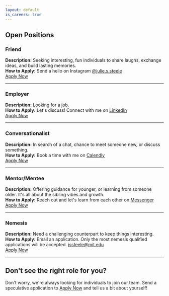 ```yaml
---
layout: default
is_careers: true
---
```


## Open Positions

### Friend
**Description:** Seeking interesting, fun individuals to share laughs, exchange ideas, and build lasting memories.  
**How to Apply:** Send a hello on Instagram [@julie.s.steele](https://www.instagram.com/julie.s.steele/?hl=en)  
[Apply Now](https://www.instagram.com/julie.s.steele/?hl=en)

---

### Employer
**Description:** Looking for a job.  
**How to Apply:** Let's discuss! Connect with me on [LinkedIn](https://www.linkedin.com/in/julie-s-steele/)  
[Apply Now](https://www.linkedin.com/in/julie-s-steele/)

---

### Conversationalist
**Description:** In search of a chat, chance to meet someone new, or discuss something.  
**How to Apply:** Book a time with me on [Calendly](https://calendly.com/app/scheduled_events/user/me)  
[Apply Now](https://calendly.com/app/scheduled_events/user/me)

---

### Mentor/Mentee
**Description:** Offering guidance for younger, or learning from someone older. It's all about the sibling vibes and growth.  
**How to Apply:** Reach out and let's learn from each other on [Messenger](https://www.messenger.com/t/julie.sher.steele)  
[Apply Now](https://www.messenger.com/t/julie.sher.steele)

---

### Nemesis
**Description:** Need a challenging counterpart to keep things interesting.  
**How to Apply:** Email an application. Only the most nemesis qualified applications will be accepted. [jssteele@mit.edu](mailto:jssteele@mit.edu)  
[Apply Now](mailto:jssteele@mit.edu)

---

## Don't see the right role for you?

Don't worry, we're always looking for individuals to join our team. Send a speculative application to [Apply Now](https://www.messenger.com/t/julie.sher.steele) and tell us a bit about yourself!
